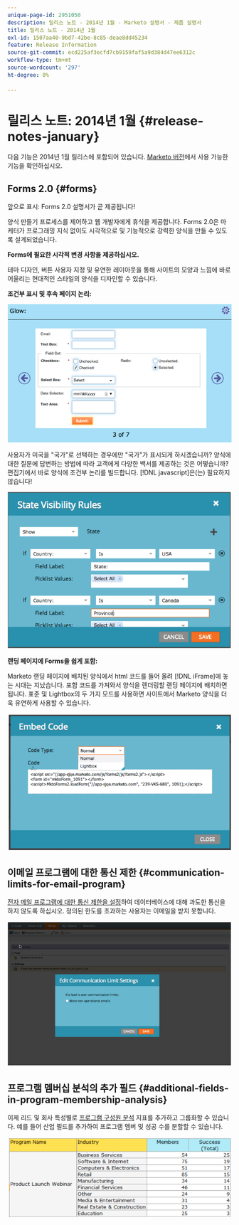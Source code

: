 ```yaml
---
unique-page-id: 2951050
description: 릴리스 노트 - 2014년 1월 - Marketo 설명서 - 제품 설명서
title: 릴리스 노트 - 2014년 1월
exl-id: 1507aa40-9bd7-42be-8c85-deae8dd45234
feature: Release Information
source-git-commit: ecd225af3ecfd7cb9159faf5a9d384d47ee6312c
workflow-type: tm+mt
source-wordcount: '297'
ht-degree: 0%

---
```


# 릴리스 노트: 2014년 1월 {#release-notes-january}

다음 기능은 2014년 1월 릴리스에 포함되어 있습니다. [Marketo 버전](https://www.marketo.com/pricing/)에서 사용 가능한 기능을 확인하십시오.

## Forms 2.0 {#forms}

앞으로 표시: Forms 2.0 설명서가 곧 제공됩니다!

양식 만들기 프로세스를 제어하고 웹 개발자에게 휴식을 제공합니다. Forms 2.0은 마케터가 프로그래밍 지식 없이도 시각적으로 및 기능적으로 강력한 양식을 만들 수 있도록 설계되었습니다.

**Forms에 필요한 시각적 변경 사항을 제공하십시오.**

테마 디자인, 버튼 사용자 지정 및 유연한 레이아웃을 통해 사이트의 모양과 느낌에 바로 어울리는 현대적인 스타일의 양식을 디자인할 수 있습니다.

**조건부 표시 및 후속 페이지 논리:**

![](assets/image2014-9-22-10-3a30-3a52.png)

사용자가 미국을 &quot;국가&quot;로 선택하는 경우에만 &quot;국가&quot;가 표시되게 하시겠습니까? 양식에 대한 질문에 답변하는 방법에 따라 고객에게 다양한 백서를 제공하는 것은 어떻습니까? 편집기에서 바로 양식에 조건부 논리를 빌드합니다. [!DNL javascript]은(는) 필요하지 않습니다!

![](assets/image2014-9-22-10-3a31-3a54.png)

**랜딩 페이지에 Forms을 쉽게 포함:**

Marketo 랜딩 페이지에 배치된 양식에서 html 코드를 들어 올려 [!DNL iFrame]에 놓는 시대는 지났습니다. 포함 코드를 가져와서 양식을 렌더링할 랜딩 페이지에 배치하면 됩니다. 표준 및 Lightbox의 두 가지 모드를 사용하면 사이트에서 Marketo 양식을 더욱 유연하게 사용할 수 있습니다.

![](assets/image2014-9-22-10-3a38-3a2.png)

## 이메일 프로그램에 대한 통신 제한 {#communication-limits-for-email-program}

[전자 메일 프로그램에 대한 통신 제한을 설정](/help/marketo/product-docs/email-marketing/email-programs/email-program-actions/enable-disable-communication-limits-in-an-email-program.md)하여 데이터베이스에 대해 과도한 통신을 하지 않도록 하십시오. 정의된 한도를 초과하는 사용자는 이메일을 받지 못합니다.

![](assets/image2014-9-22-10-3a38-3a31.png)

## 프로그램 멤버십 분석의 추가 필드 {#additional-fields-in-program-membership-analysis}

이제 리드 및 회사 특성별로 [프로그램 구성원 분석](/help/marketo/product-docs/reporting/revenue-cycle-analytics/program-analytics/build-a-program-membership-analysis-report-that-lists-leads.md) 지표를 추가하고 그룹화할 수 있습니다. 예를 들어 산업 필드를 추가하여 프로그램 멤버 및 성공 수를 분할할 수 있습니다.

![](assets/image2014-9-22-10-3a39-3a1.png)
